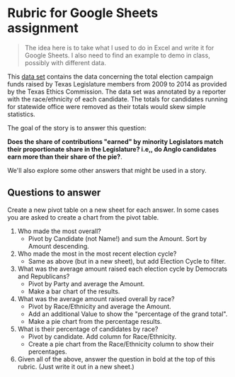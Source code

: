 # Rubric for Google Sheets assignment

> The idea here is to take what I used to do in Excel and write it for Google Sheets.
> I also need to find an example to demo in class, possibly with different data.

This [data set](tec-totals-cleaned.xlsx) contains the data concerning the total election campaign funds raised by Texas Legislature members from 2009 to 2014 as provided by the Texas Ethics Commission. The data set was annotated by a reporter with the race/ethnicity of each candidate. The totals for candidates running for statewide office were removed as their totals would skew simple statistics.

The goal of the story is to answer this question:

**Does the share of contributions "earned" by minority Legislators match their proportionate share in the Legislature? i.e,, do Anglo candidates earn more than their share of the pie?**.

We'll also explore some other answers that might be used in a story.

## Questions to answer

Create a new pivot table on a new sheet for each answer. In some cases you are asked to create a chart from the pivot table.

1. Who made the most overall?
    - Pivot by Candidate (not Name!) and sum the Amount. Sort by Amount descending.
2. Who made the most in the most recent election cycle?
    - Same as above (but in a new sheet), but add Election Cycle to filter.
3. What was the average amount raised each election cycle by Democrats and Republicans?
    - Pivot by Party and average the Amount.
    - Make a bar chart of the results.
4. What was the average amount raised overall by race?
    - Pivot by Race/Ethnicity and average the Amount.
    - Add an additional Value to show the "percentage of the grand total".
    - Make a pie chart from the percentage results.
5. What is their percentage of candidates by race?
    - Pivot by candidate. Add column for Race/Ethnicity.
    - Create a pie chart from the Race/Ethnicity column to show their percentages.
6. Given all of the above, answer the question in bold at the top of this rubric. (Just write it out in a new sheet.)